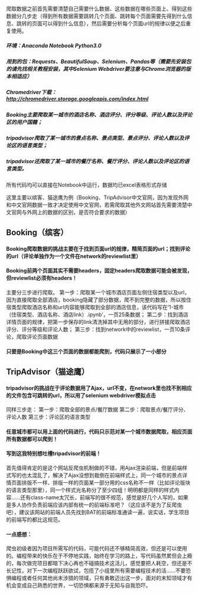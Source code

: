 爬取数据之前首先需要清楚自己需要什么数据、这些数据在哪些页面上、得到这些数据分几步走（得到所有数据需要跳转几个页面、跳转每个页面需要先得到什么信息、跳转的页面可以得到什么信息），然后需要分析每个页面url的规律以便之后重复使用。

##### 环境：Anaconda Notebook Python3.0 
##### 用到的包：Requests、BeautifulSoup、Selenium、Pandas等（需要先安装包的请先找相关教程安装，其中Selenium Webdriver要注意与Chrome浏览器的版本相适应）
##### Chromedriver下载：http://chromedriver.storage.googleapis.com/index.html

##### Booking主要爬取某一城市的酒店名称、酒店评分、评分等级、评论人数以及评论区的用户国籍；
##### tripadvisor爬取了某一城市的景点名称、景点类型、景点评分、评论人数以及评论区的语言类型；
##### tripadvisor还爬取了某一城市的餐厅名称、餐厅评分、评论人数以及评论区的语言类型。
所有代码均可以直接在Notebook中运行，数据均已excel表格形式存储

这里主要以缤客、猫途鹰为例（Booking、TripAdvisor中文官网，因为发现外网和中文官网数据一致才决定使用中文官网，若需爬取其他外文网站首先需要清楚中文官网与外网上的数据的区别，是否符合要求的数据）

## Booking（缤客）
#### Booking爬取数据的挑战主要在于找到页面url的规律，精简页面的url；找到评论的url（评论单独作为一个文件在network的reviewlist里）
#### Booking前两个页面其实不需要headers，固定headers爬取数据可能会被发现，但reviewlist必须有headers！
主要分三步进行爬取。
第一步：爬取某一个城市酒店页面左侧住宿类型以及url，因为直接爬取全部酒店，booking隐藏了部分数据，爬不到完整的数据，所以按住宿类型爬取酒店名称和url内容能够爬取到全部的酒店信息，该代码写在‘1-城市（住宿类型、酒店名称、酒店link）.ipynb’，一页25条数据；
第二步：找到酒店详情页面的规律，把第一步保存的link清洗掉其中无用的部分，进行拼接爬取酒店评分、评分等级和评论人数；
第三步：找到network中的reviewlist，一页10条评论，爬取评论页面数据
#### 只要是Booking中这三个页面的数据都能爬到，代码只展示了一小部分

## TripAdvisor（猫途鹰）
#### tripadvisor的挑战在于评论数据用了Ajax，url不变，在network里也找不到相应的文件包含可跳转的url，所以用了selenium webdriver模拟点击
同样三步走：
第一步：爬取全部的景点/餐厅数据
第二步：爬取景点/餐厅评分、评论人数
第三步：评论区的语言类型
#### 任意城市都可以用上面的代码进行，代码只示范对某一个城市数据爬取，相应页面所有数据都可以爬到！
#### 写到这我特别想吐槽tripadvisor的前端！
首先值得肯定的是这个网站反爬虫机制做的不错，用Ajax渲染前端，但是前端样式写的也太混乱了，解决了Ajax没想到栽倒在前端样式上，同一个城市的景点详情页面排版不一样、排版一样的页面某一部分用的css名称不一样（比如评论版块的语言类型那里），同一个样式光名称分了至少四组！明明都是同样的样式内容……还有class-name太冗长，前端写的很不规范，感觉是好几个人写的，如果是多人协作负责前端应该内部有统一的前端标准吧？（这应该不是为了反爬虫吧），建议该网站的前端人员先找到BAT的前端标准通读一遍，说实话，学生项目的前端写的都比这规范。

#### 一点感想：
爬虫初级者因为项目所需写的代码，可能代码还不够精简高效，但还是可以使用的。编程带来的快乐在于不停地实践，始终在学习的路上，写代码虽然累但会上瘾的，每次做完项目都暗下决心再也不碰搞技术这活儿，感觉要把人耗空，但还是不长记性，对下一次编程跃跃欲试，包揽了小组里所有需要编程技术的活……不要恐惧编程或者任何其他尚未涉猎的领域，只有勇敢迈出这一步，面对的未知领域才有机会变成自己熟悉的世界，一切恐惧都来源于无知与自我恐吓。
